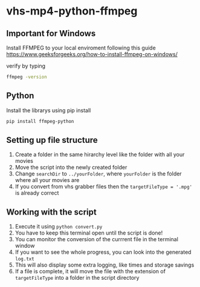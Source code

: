 # vhs-mp4-python-ffmpeg

## Important for Windows

Install FFMPEG to your local enviroment following this guide
https://www.geeksforgeeks.org/how-to-install-ffmpeg-on-windows/

verify by typing
```bash
ffmpeg -version
```

## Python

Install the librarys using pip install

```bash
pip install ffmpeg-python
```

## Setting up file structure

1. Create a folder in the same hirarchy level like the folder with all your movies
2. Move the script into the newly created folder
3. Change `searchDir` to `../yourFolder`, where `yourFolder` is the folder where all your movies are
4. If you convert from vhs grabber files then the `targetFileType = '.mpg'` is already correct

## Working with the script

1. Execute it using `python convert.py`
2. You have to keep this terminal open until the script is done!
3. You can monitor the conversion of the currrent file in the terminal window
4. If you want to see the whole progress, you can look into the generated `log.txt`
5. This will also display some extra logging, like times and storage savings
6. If a file is complete, it will move the file with the extension of `targetFileType` into a folder in the script directory
